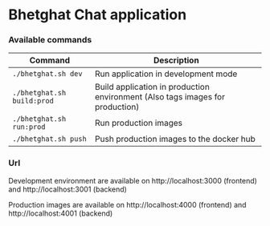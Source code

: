 # Bhetghat Chat application

### Available commands

| Command | Description |
| --- | --- |
| `./bhetghat.sh dev` | Run application in development mode | 
| `./bhetghat.sh build:prod` | Build application in production environment (Also tags images for production) |
| `./bhetghat.sh run:prod` | Run production images |
| `./bhetghat.sh push` | Push production images to the docker hub |

### Url 

Development environment are available on http://localhost:3000 (frontend) and http://localhost:3001 (backend)

Production images are available on http://localhost:4000 (frontend) and http://localhost:4001 (backend)